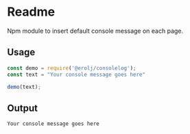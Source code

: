 # Readme

Npm module to insert default console message on each page.

## Usage

```js
const demo = require('@erolj/consolelog');
const text = "Your console message goes here"

demo(text);
```

## Output

```bash
Your console message goes here
```
